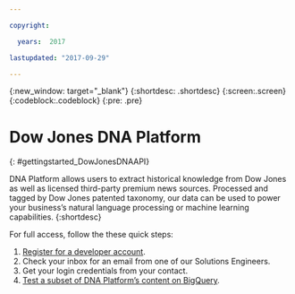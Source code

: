 ```yaml
---

copyright:

  years:  2017

lastupdated: "2017-09-29"

---
```


{:new_window: target="_blank"}
{:shortdesc: .shortdesc}
{:screen:.screen}
{:codeblock:.codeblock}
{:pre: .pre}

<!-- The name of this file should remain index.md -->

# Dow Jones DNA Platform
{: #gettingstarted_DowJonesDNAAPI}

DNA Platform allows users to extract historical knowledge from Dow Jones as well as licensed third-party premium news sources.  Processed and tagged by Dow Jones patented taxonomy, our data can be used to power your business’s natural language processing or machine learning capabilities. 
{:shortdesc}

For full access, follow the these quick steps: 

1. [Register for a developer account](http://go.dowjones.com/ibm-bluemix).  
2. Check your inbox for an email from one of our Solutions Engineers.
3. Get your login credentials from your contact.
4. [Test a subset of DNA Platform’s content on BigQuery](https://bigquery.cloud.google.com/dataset/dowjones-com:sample).

  
<!-- Related links section: still REQUIRED but moved to toc file (in your same folder).  Edit there.
-->
